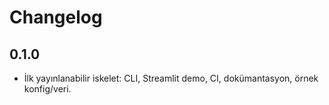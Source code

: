 # Changelog

## 0.1.0
- İlk yayınlanabilir iskelet: CLI, Streamlit demo, CI, dokümantasyon, örnek konfig/veri.

